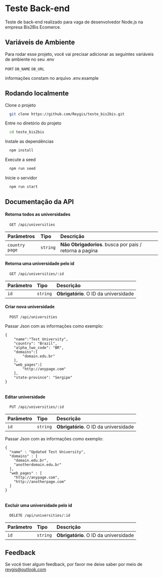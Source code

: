 
# Teste Back-end
 
Teste de back-end realizado para vaga de desenvolvedor Node.js na empresa Bis2Bis Ecomerce.

## Variáveis de Ambiente

Para rodar esse projeto, você vai precisar adicionar as seguintes variáveis de ambiente no seu .env 

`PORT`
`DB_NAME`
`DB_URL`

informações constam no arquivo .env.example

## Rodando localmente

Clone o projeto

```bash
  git clone https://github.com/Reygis/teste_bis2bis.git
```

Entre no diretório do projeto

```bash
  cd teste_bis2bis
```

Instale as dependências

```bash
  npm install
```

Execute a seed

```bash
  npm run seed
```

Inicie o servidor

```bash
  npm run start
```

## Documentação da API

#### Retorna todos as universidades

```http
  GET /api/universities
```

| Parâmetros   | Tipo       | Descrição                           |
| :--------------- | :--------- | :---------------------------------- |
| `country` `page` | `string` | **Não Obrigadorios**. busca por pais / retorna a pagina |

#### Retorna uma universidade pelo id

```http
  GET /api/universities/:id
```

| Parâmetro   | Tipo       | Descrição                                   |
| :---------- | :--------- | :------------------------------------------ |
| `id`      | `string` | **Obrigatório**. O ID da universidade |

#### Criar nova universidade

```http
  POST /api/universities
```

Passar Json com as informações como exemplo:
```
{
	"name":"Test University", 
	"country": "Brazil", 
	"alpha_two_code": "BR",
	"domains":[
		"domain.edu.br"
	],
 	"web_pages":[
		"http://anypage.com"
	],   
	"state-province": "Sergipe"
}
  
```

#### Editar universidade

```http
  PUT /api/universities/:id
```
| Parâmetro   | Tipo       | Descrição                                   |
| :---------- | :--------- | :------------------------------------------ |
| `id`      | `string` | **Obrigatório**. O ID da universidade |

Passar Json com as informações como exemplo:
```
{
  "name" : "Updated Test University",
  "domains" : [
    "domain.edu.br", 
    "anotherdomain.edu.br"
  ],
  "web_pages" : [
    "http://anypage.com",
    "http://anotherpage.com"
  ]  	
} 
  
```

#### Excluir uma universidade pelo id

```http
  DELETE /api/universities/:id
```

| Parâmetro   | Tipo       | Descrição                                   |
| :---------- | :--------- | :------------------------------------------ |
| `id`      | `string` | **Obrigatório**. O ID da universidade |


## Feedback

Se você tiver algum feedback, por favor me deixe saber por meio de reygis@outlook.com

